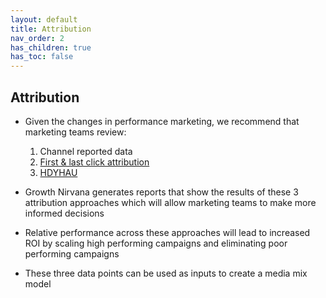 ```yaml
---
layout: default
title: Attribution 
nav_order: 2
has_children: true
has_toc: false
---
```


## Attribution

* Given the changes in performance marketing, we recommend that marketing teams review:
  1. Channel reported data
  2. [First & last click attribution](/amplitude/)
  3. [HDYHAU](/hdyhau/)

* Growth Nirvana generates reports that show the results of these 3 attribution approaches which will allow marketing teams to make more informed decisions
* Relative performance across these approaches will lead to increased ROI by scaling high performing campaigns and eliminating poor performing campaigns
* These three data points can be used as inputs to create a media mix model
